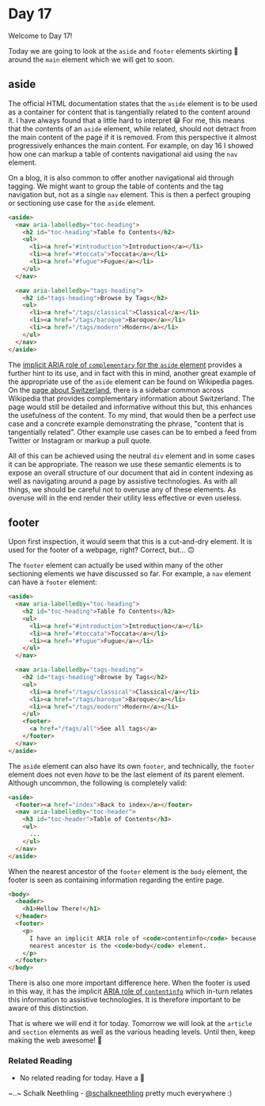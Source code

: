 # Day 17

Welcome to Day 17!

Today we are going to look at the `aside` and `footer` elements skirting 💃 around the `main` element which we will get to soon.

## aside

The official HTML documentation states that the `aside` element is to be used as a container for content that is tangentially related to the content around it. I have always found that a little hard to interpret 😁 For me, this means that the contents of an `aside` element, while related, should not detract from the main content of the page if it is removed. From this perspective it almost progressively enhances the main content. For example, on day 16 I showed how one can markup a table of contents navigational aid using the `nav` element.

On a blog, it is also common to offer another navigational aid through tagging. We might want to group the table of contents and the tag navigation but, not as a single `nav` element. This is then a perfect grouping or sectioning use case for the `aside` element.

```html
<aside>
  <nav aria-labelledby="toc-heading">
    <h2 id="toc-heading">Table fo Contents</h2>
    <ul>
      <li><a href="#introduction">Introduction</a></li>
      <li><a href="#toccata">Toccata</a></li>
      <li><a href="#fugue">Fugue</a></li>
    </ul>
  </nav>

  <nav aria-labelledby="tags-heading">
    <h2 id="tags-heading">Browse by Tags</h2>
    <ul>
      <li><a href="/tags/classical">Classical</a></li>
      <li><a href="/tags/baroque">Baroque</a></li>
      <li><a href="/tags/modern">Modern</a></li>
    </ul>
  </nav>
</aside>
```

The [implicit ARIA role of `complementary` for the `aside` element](https://w3c.github.io/html-aria/#el-aside) provides a further hint to its use, and in fact with this in mind, another great example of the appropriate use of the `aside` element can be found on Wikipedia pages. On the [page about Switzerland](https://en.wikipedia.org/wiki/Switzerland), there is a sidebar common across Wikipedia that provides complementary information about Switzerland. The page would still be detailed and informative without this but, this enhances the usefulness of the content. To my mind, that would then be a perfect use case and a concrete example demonstrating the phrase, "content that is tangentially related". Other example use cases can be to embed a feed from Twitter or Instagram or markup a pull quote.

All of this can be achieved using the neutral `div` element and in some cases it can be appropriate. The reason we use these semantic elements is to expose an overall structure of our document that aid in content indexing as well as navigating around a page by assistive technologies. As with all things, we should be careful not to overuse any of these elements. As overuse will in the end render their utility less effective or even useless.

## footer

Upon first inspection, it would seem that this is a cut-and-dry element. It is used for the footer of a webpage, right? Correct, but... 🙃

The `footer` element can actually be used within many of the other sectioning elements we have discussed so far. For example, a `nav` element can have a `footer` element:

```html
<aside>
  <nav aria-labelledby="toc-heading">
    <h2 id="toc-heading">Table fo Contents</h2>
    <ul>
      <li><a href="#introduction">Introduction</a></li>
      <li><a href="#toccata">Toccata</a></li>
      <li><a href="#fugue">Fugue</a></li>
    </ul>
  </nav>

  <nav aria-labelledby="tags-heading">
    <h2 id="tags-heading">Browse by Tags</h2>
    <ul>
      <li><a href="/tags/classical">Classical</a></li>
      <li><a href="/tags/baroque">Baroque</a></li>
      <li><a href="/tags/modern">Modern</a></li>
    </ul>
    <footer>
      <a href="/tags/all">See all tags</a>
    </footer>
  </nav>
</aside>
```

The `aside` element can also have its own `footer`, and technically, the `footer` element does not even _have_ to be the last element of its parent element. Although uncommon, the following is completely valid:

```html
<aside>
  <footer><a href="index">Back to index</a></footer>
  <nav aria-labelledby="toc-header">
    <h3 id="toc-header">Table of Contents</h3>
    <ul>
      ...
    </ul>
  </nav>
</aside>
```

When the nearest ancestor of the `footer` element is the `body` element, the footer is seen as containing information regarding the entire page.

```html
<body>
  <header>
    <h1>Hellow There!</h1>
  </header>
  <footer>
    <p>
      I have an implicit ARIA role of <code>contentinfo</code> because my
      nearest ancestor is the <code>body</code> element.
    </p>
  </footer>
</body>
```

There is also one more important difference here. When the footer is used in this way, it has the implicit [ARIA role of `contentinfo`](https://w3c.github.io/html-aria/#el-footer) which in-turn relates this information to assistive technologies. It is therefore important to be aware of this distinction.

That is where we will end it for today. Tomorrow we will look at the `article` and `section` elements as well as the various heading levels. Until then, keep making the web awesome! 🐨

### Related Reading

- No related reading for today. Have a 🍪

~..~
Schalk Neethling - [@schalkneethling](https://twitter.com/schalkneethling) pretty much everywhere :)
